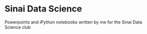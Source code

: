 # Sinai Data Science
Powerpoints and iPython notebooks written by me for the Sinai Data Science club
